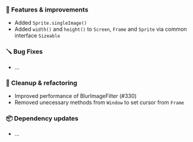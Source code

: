 ### 🚀 Features & improvements

- Added `Sprite.singleImage()`
- Added `width()` and `height()` to `Screen`, `Frame` and `Sprite` via common interface `Sizeable`

### 🪛 Bug Fixes

- ...

### 🧽 Cleanup & refactoring

- Improved performance of BlurImageFilter (#330)
- Removed unecessary methods from `Window` to set cursor from `Frame`

### 📦 Dependency updates

- ...